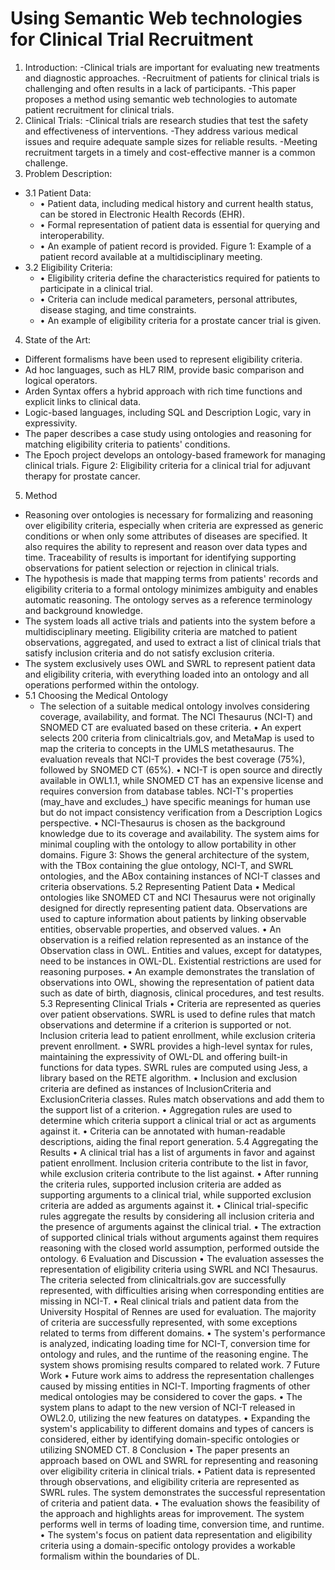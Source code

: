 # Using Semantic Web technologies for Clinical Trial Recruitment

1.	Introduction:
-Clinical trials are important for evaluating new treatments and diagnostic approaches.
-Recruitment of patients for clinical trials is challenging and often results in a lack of participants.
-This paper proposes a method using semantic web technologies to automate patient recruitment for clinical trials.
2.	Clinical Trials:
-Clinical trials are research studies that test the safety and effectiveness of interventions.
-They address various medical issues and require adequate sample sizes for reliable results.
-Meeting recruitment targets in a timely and cost-effective manner is a common challenge.
3.	Problem Description: 
 - 3.1 Patient Data:
    - •	Patient data, including medical history and current health status, can be stored in Electronic Health Records (EHR).
    - •	Formal representation of patient data is essential for querying and interoperability.
    - •	An example of patient record is provided.
Figure 1: Example of a patient record available at a multidisciplinary meeting.
 - 3.2 Eligibility Criteria:
    - •	Eligibility criteria define the characteristics required for patients to participate in a clinical trial.
    - •	Criteria can include medical parameters, personal attributes, disease staging, and time constraints.
    - •	An example of eligibility criteria for a prostate cancer trial is given.
4.	State of the Art:
- Different formalisms have been used to represent eligibility criteria.
- Ad hoc languages, such as HL7 RIM, provide basic comparison and logical operators.
- Arden Syntax offers a hybrid approach with rich time functions and explicit links to clinical data.
- Logic-based languages, including SQL and Description Logic, vary in expressivity.
- The paper describes a case study using ontologies and reasoning for matching eligibility criteria to patients' conditions.
- The Epoch project develops an ontology-based framework for managing clinical trials.
Figure 2: Eligibility criteria for a clinical trial for adjuvant therapy for prostate cancer.
5. Method
 - Reasoning over ontologies is necessary for formalizing and reasoning over eligibility criteria, especially when criteria are expressed as generic conditions or when only some attributes of diseases are specified. It also requires the ability to represent and reason over data types and time. Traceability of results is important for identifying supporting observations for patient selection or rejection in clinical trials.
 - The hypothesis is made that mapping terms from patients' records and eligibility criteria to a formal ontology minimizes ambiguity and enables automatic reasoning. The ontology serves as a reference terminology and background knowledge.
 - The system loads all active trials and patients into the system before a multidisciplinary meeting. Eligibility criteria are matched to patient observations, aggregated, and used to extract a list of clinical trials that satisfy inclusion criteria and do not satisfy exclusion criteria.
 - The system exclusively uses OWL and SWRL to represent patient data and eligibility criteria, with everything loaded into an ontology and all operations performed within the ontology.
- 5.1 Choosing the Medical Ontology
    - The selection of a suitable medical ontology involves considering coverage, availability, and format. The NCI Thesaurus (NCI-T) and SNOMED CT are evaluated based on these criteria.
•	An expert selects 200 criteria from clinicaltrials.gov, and MetaMap is used to map the criteria to concepts in the UMLS metathesaurus. The evaluation reveals that NCI-T provides the best coverage (75%), followed by SNOMED CT (65%).
•	NCI-T is open source and directly available in OWL1.1, while SNOMED CT has an expensive license and requires conversion from database tables. NCI-T's properties (may_have and excludes_) have specific meanings for human use but do not impact consistency verification from a Description Logics perspective.
•	NCI-Thesaurus is chosen as the background knowledge due to its coverage and availability. The system aims for minimal coupling with the ontology to allow portability in other domains.
Figure 3: Shows the general architecture of the system, with the TBox containing the glue ontology, NCI-T, and SWRL ontologies, and the ABox containing instances of NCI-T classes and criteria observations.
5.2 Representing Patient Data
•	Medical ontologies like SNOMED CT and NCI Thesaurus were not originally designed for directly representing patient data. Observations are used to capture information about patients by linking observable entities, observable properties, and observed values.
•	An observation is a reified relation represented as an instance of the Observation class in OWL. Entities and values, except for datatypes, need to be instances in OWL-DL. Existential restrictions are used for reasoning purposes.
•	An example demonstrates the translation of observations into OWL, showing the representation of patient data such as date of birth, diagnosis, clinical procedures, and test results.
5.3 Representing Clinical Trials
•	Criteria are represented as queries over patient observations. SWRL is used to define rules that match observations and determine if a criterion is supported or not. Inclusion criteria lead to patient enrollment, while exclusion criteria prevent enrollment.
•	SWRL provides a high-level syntax for rules, maintaining the expressivity of OWL-DL and offering built-in functions for data types. SWRL rules are computed using Jess, a library based on the RETE algorithm.
•	Inclusion and exclusion criteria are defined as instances of InclusionCriteria and ExclusionCriteria classes. Rules match observations and add them to the support list of a criterion.
•	Aggregation rules are used to determine which criteria support a clinical trial or act as arguments against it.
•	Criteria can be annotated with human-readable descriptions, aiding the final report generation.
5.4 Aggregating the Results
•	A clinical trial has a list of arguments in favor and against patient enrollment. Inclusion criteria contribute to the list in favor, while exclusion criteria contribute to the list against.
•	After running the criteria rules, supported inclusion criteria are added as supporting arguments to a clinical trial, while supported exclusion criteria are added as arguments against it.
•	Clinical trial-specific rules aggregate the results by considering all inclusion criteria and the presence of arguments against the clinical trial.
•	The extraction of supported clinical trials without arguments against them requires reasoning with the closed world assumption, performed outside the ontology.
6 Evaluation and Discussion
•	The evaluation assesses the representation of eligibility criteria using SWRL and NCI Thesaurus. The criteria selected from clinicaltrials.gov are successfully represented, with difficulties arising when corresponding entities are missing in NCI-T.
•	Real clinical trials and patient data from the University Hospital of Rennes are used for evaluation. The majority of criteria are successfully represented, with some exceptions related to terms from different domains.
•	The system's performance is analyzed, indicating loading time for NCI-T, conversion time for ontology and rules, and the runtime of the reasoning engine. The system shows promising results compared to related work.
7 Future Work
•	Future work aims to address the representation challenges caused by missing entities in NCI-T. Importing fragments of other medical ontologies may be considered to cover the gaps.
•	The system plans to adapt to the new version of NCI-T released in OWL2.0, utilizing the new features on datatypes.
•	Expanding the system's applicability to different domains and types of cancers is considered, either by identifying domain-specific ontologies or utilizing SNOMED CT.
8 Conclusion
•	The paper presents an approach based on OWL and SWRL for representing and reasoning over eligibility criteria in clinical trials.
•	Patient data is represented through observations, and eligibility criteria are represented as SWRL rules. The system demonstrates the successful representation of criteria and patient data.
•	The evaluation shows the feasibility of the approach and highlights areas for improvement. The system performs well in terms of loading time, conversion time, and runtime.
•	The system's focus on patient data representation and eligibility criteria using a domain-specific ontology provides a workable formalism within the boundaries of DL.
